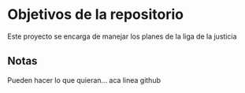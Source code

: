# Objetivos de la repositorio

Este proyecto se encarga de manejar los planes de la liga de la justicia


## Notas
Pueden hacer lo que quieran... aca linea github

